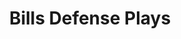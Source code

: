 ---
layout: playbook
title: Bills Defense Plays
team: bills
unit: defense
permalink: /bills/defense/
---